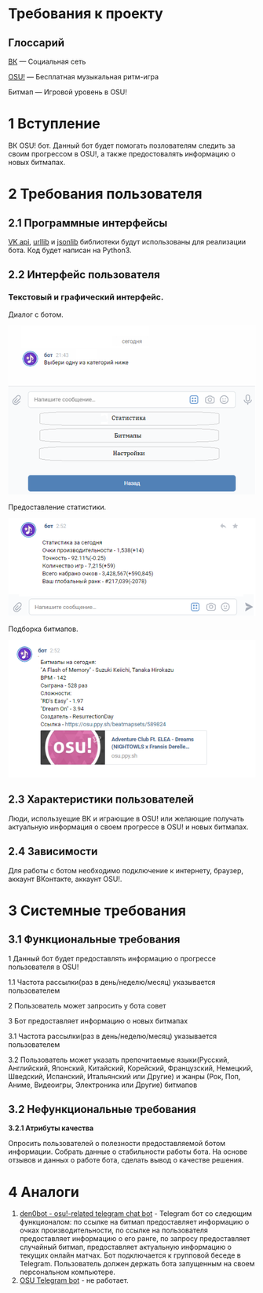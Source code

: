 
# Требования к проекту
## Глоссарий
[ВК](http://vk.com) — Социальная сеть

[OSU!](https://osu.ppy.sh/home) — Бесплатная музыкальная ритм-игра

Битмап — Игровой уровень в OSU!
# 1 Вступление

ВК OSU! бот. Данный бот будет помогать позлователям следить за своим прогрессом в OSU!, а также предостовалять информацию о новых битмапах.
# 2 Требования пользователя
## 2.1 Программные интерфейсы
[VK api](https://pypi.org/project/vk-api/), [urllib](https://docs.python.org/3/library/urllib.html#module-urllib) и [jsonlib](https://docs.python.org/3/library/json.html?highlight=json#module-json) библиотеки будут использованы для реализации бота. Код будет написан на Python3.
## 2.2 Интерфейс пользователя
### Текстовый и графический интерфейс. 

Диалог с ботом.

![GitHub Logo](/mockups/UI.png)

Предоставление статистики.

![GitHub Logo](/mockups/statistic.png)

Подборка битмапов.

![GitHub Logo](/mockups/beatmaps.png)
## 2.3 Характеристики пользователей
Люди, используещие ВК и играющие в OSU! или желающие получать актуальную информация о своем прогрессе в OSU! и новых битмапах.
## 2.4 Зависимости
Для работы с ботом необходимо подключение к интернету, браузер, аккаунт ВКонтакте, аккаунт OSU!.
# 3 Системные требования
## 3.1 Функциональные требования
1 Данный бот будет предоставлять информацию о прогрессе пользователя в OSU!

1.1 Частота рассылки(раз в день/неделю/месяц) указывается пользователем

2 Пользователь может запросить у бота совет 

3 Бот предоставляет информацию о новых битмапах

3.1 Частота рассылки(раз в день/неделю/месяц) указывается пользователем

3.2 Пользователь может указать препочитаемые языки(Русский, Английский, Японский, Китайский, Корейский, Французский, Немецкий, Шведский, Испанский, Итальянский или Другие) и жанры (Рок, Поп, Аниме, Видеоигры, Электроника или Другие) битмапов

## 3.2 Нефункциональные требования
**3.2.1 Атрибуты качества**

Опросить пользователей о полезности предоставляемой ботом информации. Собрать данные о стабильности работы бота. На основе отзывов и данных о работе бота, сделать вывод о качестве решения.

# 4 Аналоги
1. [den0bot - osu!-related telegram chat bot](http://kikoe.ru/) - Telegram бот со следющим функционалом: по ссылке на битмап предоставляет информацию о очках производительности, по ссылке на пользователя предоставляет информацию о его ранге, по запросу предоставляет случайный битмап, предоставляет актуальную информацию о текущих онлайн матчах. Бот подключается к групповой беседе в Telegram. Пользователь должен держать бота запущенным на своем персональном компьютере.
2. [OSU Telegram bot](https://t.me/osuibot) - не работает.
